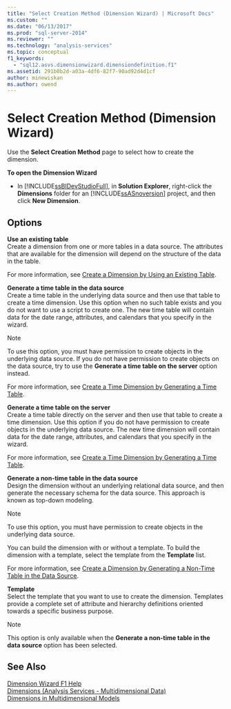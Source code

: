 ```yaml
---
title: "Select Creation Method (Dimension Wizard) | Microsoft Docs"
ms.custom: ""
ms.date: "06/13/2017"
ms.prod: "sql-server-2014"
ms.reviewer: ""
ms.technology: "analysis-services"
ms.topic: conceptual
f1_keywords: 
  - "sql12.asvs.dimensionwizard.dimensiondefinition.f1"
ms.assetid: 291b0b2d-a03a-4df6-82f7-90ad92d4d1cf
author: minewiskan
ms.author: owend
---
```

# Select Creation Method (Dimension Wizard)
  Use the **Select Creation Method** page to select how to create the dimension.  
  
 **To open the Dimension Wizard**  
  
-   In [!INCLUDE[ssBIDevStudioFull](../includes/ssbidevstudiofull-md.md)], in **Solution Explorer**, right-click the **Dimensions** folder for an [!INCLUDE[ssASnoversion](../includes/ssasnoversion-md.md)] project, and then click **New Dimension**.  
  
## Options  
 **Use an existing table**  
 Create a dimension from one or more tables in a data source. The attributes that are available for the dimension will depend on the structure of the data in the table.  
  
 For more information, see [Create a Dimension by Using an Existing Table](multidimensional-models/create-a-dimension-by-using-an-existing-table.md).  
  
 **Generate a time table in the data source**  
 Create a time table in the underlying data source and then use that table to create a time dimension. Use this option when no such table exists and you do not want to use a script to create one. The new time table will contain data for the date range, attributes, and calendars that you specify in the wizard.  
  
> [!NOTE]  
>  To use this option, you must have permission to create objects in the underlying data source. If you do not have permission to create objects on the data source, try to use the **Generate a time table on the server** option instead.  
  
 For more information, see [Create a Time Dimension by Generating a Time Table](multidimensional-models/create-a-time-dimension-by-generating-a-time-table.md).  
  
 **Generate a time table on the server**  
 Create a time table directly on the server and then use that table to create a time dimension. Use this option if you do not have permission to create objects in the underlying data source. The new time dimension will contain data for the date range, attributes, and calendars that you specify in the wizard.  
  
 For more information, see [Create a Time Dimension by Generating a Time Table](multidimensional-models/create-a-time-dimension-by-generating-a-time-table.md).  
  
 **Generate a non-time table in the data source**  
 Design the dimension without an underlying relational data source, and then generate the necessary schema for the data source. This approach is known as top-down modeling.  
  
> [!NOTE]  
>  To use this option, you must have permission to create objects in the underlying data source.  
  
 You can build the dimension with or without a template. To build the dimension with a template, select the template from the **Template** list.  
  
 For more information, see [Create a Dimension by Generating a Non-Time Table in the Data Source](multidimensional-models/create-a-dimension-by-generating-a-non-time-table-in-the-data-source.md).  
  
 **Template**  
 Select the template that you want to use to create the dimension. Templates provide a complete set of attribute and hierarchy definitions oriented towards a specific business purpose.  
  
> [!NOTE]  
>  This option is only available when the **Generate a non-time table in the data source** option has been selected.  
  
## See Also  
 [Dimension Wizard F1 Help](dimension-wizard-f1-help.md)   
 [Dimensions &#40;Analysis Services - Multidimensional Data&#41;](multidimensional-models-olap-logical-dimension-objects/dimensions-analysis-services-multidimensional-data.md)   
 [Dimensions in Multidimensional Models](multidimensional-models/dimensions-in-multidimensional-models.md)  
  
  
